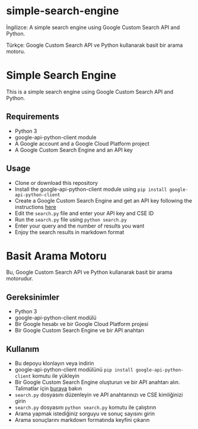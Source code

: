 # simple-search-engine
İngilizce: A simple search engine using Google Custom Search API and Python. 

Türkçe: Google Custom Search API ve Python kullanarak basit bir arama motoru.

# Simple Search Engine

This is a simple search engine using Google Custom Search API and Python.

## Requirements

- Python 3
- google-api-python-client module
- A Google account and a Google Cloud Platform project
- A Google Custom Search Engine and an API key

## Usage

- Clone or download this repository
- Install the google-api-python-client module using `pip install google-api-python-client`
- Create a Google Custom Search Engine and get an API key following the instructions [here](https://developers.google.com/custom-search/v1/overview)
- Edit the `search.py` file and enter your API key and CSE ID
- Run the `search.py` file using `python search.py`
- Enter your query and the number of results you want
- Enjoy the search results in markdown format


# Basit Arama Motoru

Bu, Google Custom Search API ve Python kullanarak basit bir arama motorudur.

## Gereksinimler

- Python 3
- google-api-python-client modülü
- Bir Google hesabı ve bir Google Cloud Platform projesi
- Bir Google Custom Search Engine ve bir API anahtarı

## Kullanım

- Bu depoyu klonlayın veya indirin
- google-api-python-client modülünü `pip install google-api-python-client` komutu ile yükleyin
- Bir Google Custom Search Engine oluşturun ve bir API anahtarı alın. Talimatlar için [buraya](https://developers.google.com/custom-search/v1/overview) bakın
- `search.py` dosyasını düzenleyin ve API anahtarınızı ve CSE kimliğinizi girin
- `search.py` dosyasını `python search.py` komutu ile çalıştırın
- Arama yapmak istediğiniz sorguyu ve sonuç sayısını girin
- Arama sonuçlarını markdown formatında keyfini çıkarın
